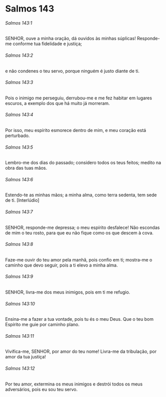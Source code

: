 # Salmos 143

###### Salmos 143:1

SENHOR, ouve a minha oração, dá ouvidos às minhas súplicas! Responde-me conforme tua fidelidade e justiça;

###### Salmos 143:2

e não condenes o teu servo, porque ninguém é justo diante de ti.

###### Salmos 143:3

Pois o inimigo me perseguiu, derrubou-me e me fez habitar em lugares escuros, a exemplo dos que há muito já morreram.

###### Salmos 143:4

Por isso, meu espírito esmorece dentro de mim, e meu coração está perturbado.

###### Salmos 143:5

Lembro-me dos dias do passado; considero todos os teus feitos; medito na obra das tuas mãos.

###### Salmos 143:6

Estendo-te as minhas mãos; a minha alma, como terra sedenta, tem sede de ti. [Interlúdio]

###### Salmos 143:7

SENHOR, responde-me depressa; o meu espírito desfalece! Não escondas de mim o teu rosto, para que eu não fique como os que descem à cova.

###### Salmos 143:8

Faze-me ouvir do teu amor pela manhã, pois confio em ti; mostra-me o caminho que devo seguir, pois a ti elevo a minha alma.

###### Salmos 143:9

SENHOR, livra-me dos meus inimigos, pois em ti me refugio.

###### Salmos 143:10

Ensina-me a fazer a tua vontade, pois tu és o meu Deus. Que o teu bom Espírito me guie por caminho plano.

###### Salmos 143:11

Vivifica-me, SENHOR, por amor do teu nome! Livra-me da tribulação, por amor da tua justiça!

###### Salmos 143:12

Por teu amor, extermina os meus inimigos e destrói todos os meus adversários, pois eu sou teu servo.


